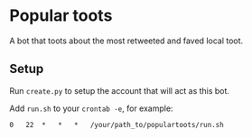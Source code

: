 # Popular toots

A bot that toots about the most retweeted and faved local toot.

## Setup

Run `create.py` to setup the account that will act as this bot.

Add `run.sh` to your `crontab -e`, for example:

```
0	22	*	*	*	/your/path_to/populartoots/run.sh
```

